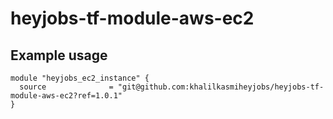 # heyjobs-tf-module-aws-ec2
## Example usage

```hcl
module "heyjobs_ec2_instance" {
  source              = "git@github.com:khalilkasmiheyjobs/heyjobs-tf-module-aws-ec2?ref=1.0.1"
}
```
